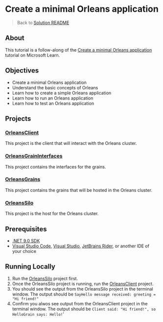 ﻿# Create a minimal Orleans application
> Back to [Solution README](../README.md)

## About
This tutorial is a follow-along of the [Create a minimal Orleans application](https://learn.microsoft.com/en-us/dotnet/orleans/tutorials-and-samples/tutorial-1) tutorial on Microsoft Learn.

## Objectives
- Create a minimal Orleans application
- Understand the basic concepts of Orleans
- Learn how to create a simple Orleans application
- Learn how to run an Orleans application
- Learn how to test an Orleans application

## Projects
### [OrleansClient](./OrleansClient)
This project is the client that will interact with the Orleans cluster.
### [OrleansGrainInterfaces](./OrleansGrainInterfaces)
This project contains the interfaces for the grains.
### [OrleansGrains](./OrleansGrains)
This project contains the grains that will be hosted in the Orleans cluster.
### [OrleansSilo](./OrleansSilo)
This project is the host for the Orleans cluster.

## Prerequisites
- [.NET 9.0 SDK](https://dotnet.microsoft.com/download/dotnet/9.0)
- [Visual Studio Code](https://code.visualstudio.com/), [Visual Studio](https://visualstudio.microsoft.com/), [JetBrains Rider](https://www.jetbrains.com/rider/), or another IDE of your choice

## Running Locally
1. Run the [OrleansSilo](./OrleansSilo) project first.
2. Once the OrleansSilo project is running, run the [OrleansClient](./OrleansClient) project.
3. You should see the output from the OrleansSilo project in the terminal window. The output should be `SayHello message received: greeting = "Hi friend!"`
4. Confirm you alwos see output from the OrleansClient project in the terminal window. The output should be `Client said: "Hi friend!", so HelloGrain says: Hello!`'